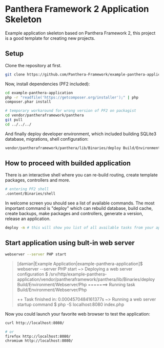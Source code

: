 Panthera Framework 2 Application Skeleton
=========================================

Example application skeleton based on Panthera Framework 2, this project is a good template for creating new projects.

## Setup

Clone the repository at first.

```bash
git clone https://github.com/Panthera-Framework/example-panthera-application
```

Now, install dependencies (PF2 included):

```bash
cd example-panthera-application
php -r "readfile('https://getcomposer.org/installer');" | php
composer.phar install

# temporary workaround for wrong version of PF2 on packagist
cd vendor/pantheraframework/panthera
git pull
cd ../../../
```

And finally deploy developer environment, which included building SQLite3 database, migrations, shell configuration:

```bash
vendor/pantheraframework/panthera/lib/Binaries/deploy Build/Environment/Developer
```

## How to proceed with builded application

There is an interactive shell where you can re-build routing, create template packages, controllers and more.

```bash
# entering PF2 shell
.content/Binaries/shell
```

In welcome screen you should see a list of available commands. The most important command is "deploy" which can
rebuild database, build cache, create backups, make packages and controllers, generate a version, release an application.

```bash
deploy -m # this will show you list of all available tasks from your application and built-in PF2
```

## Start application using bult-in web server

```bash
webserver --server PHP start
```

> [damian|Example Application|example-panthera-application]$ webserver --server PHP start
> ~> Deploying a web server configuration
> $ /srv/http/example-panthera-application/vendor/pantheraframework/panthera/lib/Binaries/deploy Build/Environment/Webserver/Php
> =======> Running task Build/Environment/Webserver/Php
>
> ++ Task finished in: 0.0004570484161377s
> ~> Running a web server startup command
> $ php -S localhost:8080 index.php

Now you could launch your favorite web browser to test the application:

```bash
curl http://localhost:8080/

# or
firefox http://localhost:8080/
chromium http://localhost:8080/
```